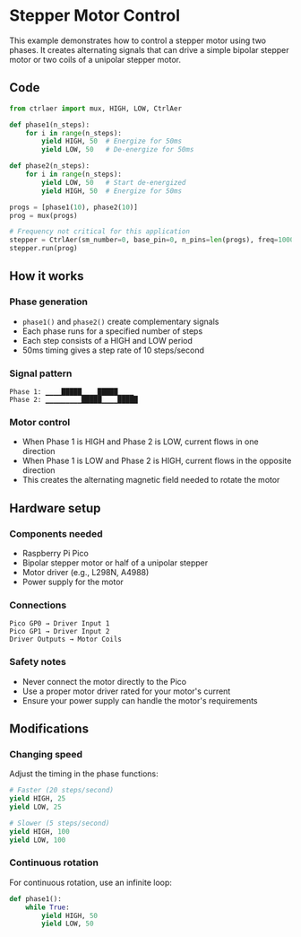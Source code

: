 # Stepper Motor Control

This example demonstrates how to control a stepper motor using two phases. It creates alternating signals that can drive a simple bipolar stepper motor or two coils of a unipolar stepper motor.

## Code

```python
from ctrlaer import mux, HIGH, LOW, CtrlAer

def phase1(n_steps):
    for i in range(n_steps):
        yield HIGH, 50  # Energize for 50ms
        yield LOW, 50   # De-energize for 50ms

def phase2(n_steps):
    for i in range(n_steps):
        yield LOW, 50   # Start de-energized
        yield HIGH, 50  # Energize for 50ms

progs = [phase1(10), phase2(10)]
prog = mux(progs)

# Frequency not critical for this application
stepper = CtrlAer(sm_number=0, base_pin=0, n_pins=len(progs), freq=10000)
stepper.run(prog)
```

## How it works

### Phase generation
- `phase1()` and `phase2()` create complementary signals
- Each phase runs for a specified number of steps
- Each step consists of a HIGH and LOW period
- 50ms timing gives a step rate of 10 steps/second

### Signal pattern
 ```
 Phase 1: ▁▁▁▁█████▁▁▁▁█████▁▁▁▁
 Phase 2: ▁▁▁▁▁▁▁▁▁█████▁▁▁▁█████
 ```

### Motor control
- When Phase 1 is HIGH and Phase 2 is LOW, current flows in one direction
- When Phase 1 is LOW and Phase 2 is HIGH, current flows in the opposite direction
- This creates the alternating magnetic field needed to rotate the motor

## Hardware setup

### Components needed
- Raspberry Pi Pico
- Bipolar stepper motor or half of a unipolar stepper
- Motor driver (e.g., L298N, A4988)
- Power supply for the motor

### Connections
```
Pico GP0 → Driver Input 1
Pico GP1 → Driver Input 2
Driver Outputs → Motor Coils
```

### Safety notes
- Never connect the motor directly to the Pico
- Use a proper motor driver rated for your motor's current
- Ensure your power supply can handle the motor's requirements

## Modifications

### Changing speed

Adjust the timing in the phase functions:
```python
# Faster (20 steps/second)
yield HIGH, 25
yield LOW, 25

# Slower (5 steps/second)
yield HIGH, 100
yield LOW, 100
```

### Continuous rotation

For continuous rotation, use an infinite loop:
```python
def phase1():
    while True:
        yield HIGH, 50
        yield LOW, 50
``` 